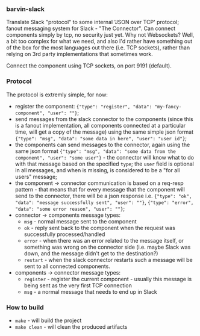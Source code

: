 ### barvin-slack

Translate Slack "protocol" to some internal 'JSON over TCP' protocol; fanout messaging system for Slack - "The Connector".
Can connect components simply by tcp, no security just yet.
Why not Websockets? Well, a bit too complex for what we need, and also I'd rather have something out of the box for the most languages out there (i.e. TCP sockets), rather than relying on 3rd party implementations that sometimes work.

Connect the component using TCP sockets, on port 9191 (default).

### Protocol

The protocol is extremly simple, for now:

- register the component: `{"type": "register", "data": "my-fancy-component", "user": ""}`;
- send messages from the slack connector to the components (since this is a fanout implementation, all components connected at a particular time, will get a copy of the message) using the same simple json format `{"type": "msg", "data": "some data in here", "user": "user id"}`;
- the components can send messages to the connector, again using the same json format `{"type": "msg", "data": "some data from the component", "user": "some user"}` - the connector will know what to do with that message based on the specified `type`; the `user` field is optional in all messages, and when is missing, is considered to be a "for all users" message;
- the component -> connector communication is based on a req-resp pattern - that means that for every message that the component will send to the connector, there will be a json response i.e. `{"type": "ok", "data": "message successfully sent", "user": ""}`, `{"type": "error", "data": "some error reason", "user": ""}`;
- connector -> components message types:
  - `msg` - normal message sent to the component
  - `ok` - reply sent back to the component when the request was successfully processed/handled
  - `error` - when there was an error related to the message itself, or something was wrong on the connector side (i.e. maybe Slack was down, and the message didn't get to the destination?)
  - `restart` - when the slack connector restarts such a message will be sent to all connected components.
- components -> connector message types:
  - `register` - register the current component - usually this message is being sent as the very first TCP connection
  - `msg` - a normal message that needs to end up in Slack

### How to build

- `make` - will build the project
- `make clean` - will clean the produced artifacts

